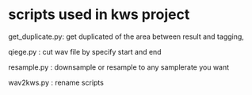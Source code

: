 # scripts used in kws project

get_duplicate.py:  get duplicated of the area between result and tagging,  

qiege.py : cut wav file by specify start and end

resample.py : downsample or resample to any samplerate you want

wav2kws.py : rename scripts  
